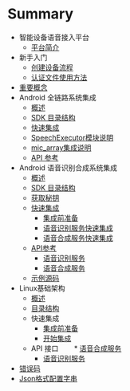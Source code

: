 # Summary

* 智能设备语音接入平台
    * [平台简介](introduction.md)
* 新手入门
    * [创建设备流程](rookie-guide/create-device.md)
    * [认证文件使用方法](rookie-guide/usage.md) 
* [重要概念](important-concept.md)
* Android 全链路系统集成
    * [概述](fullLink/introduce.md)
    * [SDK 目录结构](fullLink/sdk_dir.md)
    * [快速集成](fullLink/init_quick.md)
     * [SpeechExecutor模块说明](fullLink/introduce_speechexecutor.md)
     * [mic_array集成说明](fullLink/introduce_mic_array.md)
    * [API 参考](fullLink/api_voicerecognize.md)
* Android 语音识别合成系统集成
     * [概述](speechTTS/introduce.md)
     * [SDK 目录结构](speechTTS/sdk_dir.md)
     * [获取秘钥](common/key_secret.md) 
     * [快速集成](speechTTS/init.md)
        * [集成前准备](speechTTS/init_prepare.md)
        * [语音识别服务快速集成](speechTTS/init_speech.md)
        * [语音合成服务快速集成](speechTTS/init_tts.md)
     * [API参考](speechTTS/api.md)
        * [语音识别服务](/speechTTS/api_speech.md)
        * [语音合成服务](/speechTTS/api_tts.md)
     * [示例源码](https://github.com/Rokid/RokidSpeechTTSDemo) 
* Linux基础架构
     * [概述](/speechTTS/introduce.md)
     * [目录结构](/linuxsdk/sdk_linux_dir.md)
     * 快速集成
        * [集成前准备](/linuxsdk/init_linux_prepare.md)
        * [开始集成](/linuxsdk/begin_integrate.md)
     * API 接口
        * [语音合成服务](/linuxsdk/linux_tts_api.md)
        * [语音识别服务](/linuxsdk/linux_speech_api.md)
* [错误码](common/err_code.md)
* [Json格式配置字串](common/api_json.md)     
